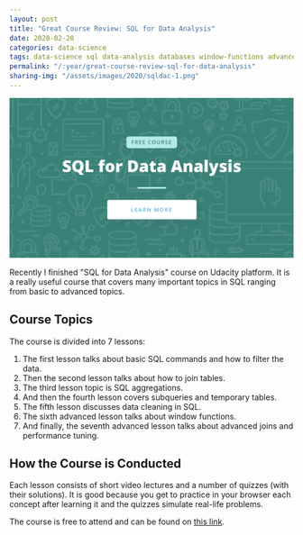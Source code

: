 ```yaml
---
layout: post
title: "Great Course Review: SQL for Data Analysis"
date: 2020-02-20
categories: data-science 
tags: data-science sql data-analysis databases window-functions advanced-sql 
permalink: "/:year/great-course-review-sql-for-data-analysis"
sharing-img: "/assets/images/2020/sqldac-1.png"
---
```




![](/assets/images/2020/sqldac-1.png)

Recently I finished "SQL for Data Analysis" course on Udacity platform. It is a really useful course that covers many important topics in SQL ranging from basic to advanced topics.

## Course Topics

The course is divided into 7 lessons:

1. The first lesson talks about basic SQL commands and how to filter the data. 
2. Then the second lesson talks about how to join tables. 
3. The third lesson topic is SQL aggregations. 
4. And then the fourth lesson covers subqueries and temporary tables. 
5. The fifth lesson discusses data cleaning in SQL. 
6. The sixth advanced lesson talks about window functions. 
7. And finally, the seventh advanced lesson talks about advanced joins and performance tuning.

## How the Course is Conducted

Each lesson consists of short video lectures and a number of quizzes (with their solutions). It is good because you get to practice in your browser each concept after learning it and the quizzes simulate real-life problems.

The course is free to attend and can be found on [this link](https://www.udacity.com/course/sql-for-data-analysis--ud198).